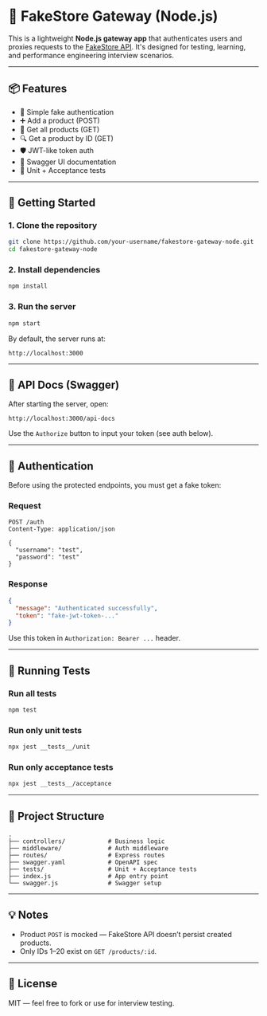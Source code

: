 # 🧪 FakeStore Gateway (Node.js)

This is a lightweight **Node.js gateway app** that authenticates users and proxies requests to the [FakeStore API](https://fakestoreapi.com/). It's designed for testing, learning, and performance engineering interview scenarios.

---

## 📦 Features

- 🔐 Simple fake authentication
- ➕ Add a product (POST)
- 📄 Get all products (GET)
- 🔍 Get a product by ID (GET)
- 🛡️ JWT-like token auth
- 📜 Swagger UI documentation
- 🧪 Unit + Acceptance tests

---

## 🚀 Getting Started

### 1. Clone the repository

```bash
git clone https://github.com/your-username/fakestore-gateway-node.git
cd fakestore-gateway-node
````

### 2. Install dependencies

```bash
npm install
```

### 3. Run the server

```bash
npm start
```

By default, the server runs at:

```
http://localhost:3000
```

---

## 📘 API Docs (Swagger)

After starting the server, open:

```
http://localhost:3000/api-docs
```

Use the `Authorize` button to input your token (see auth below).

---

## 🔐 Authentication

Before using the protected endpoints, you must get a fake token:

### Request

```http
POST /auth
Content-Type: application/json

{
  "username": "test",
  "password": "test"
}
```

### Response

```json
{
  "message": "Authenticated successfully",
  "token": "fake-jwt-token-..."
}
```

Use this token in `Authorization: Bearer ...` header.

---

## 🧪 Running Tests

### Run all tests

```bash
npm test
```

### Run only unit tests

```bash
npx jest __tests__/unit
```

### Run only acceptance tests

```bash
npx jest __tests__/acceptance
```

---

## 📂 Project Structure

```
.
├── controllers/            # Business logic
├── middleware/             # Auth middleware
├── routes/                 # Express routes
├── swagger.yaml            # OpenAPI spec
├── tests/                  # Unit + Acceptance tests
├── index.js                # App entry point
└── swagger.js              # Swagger setup
```

---

## 💡 Notes

* Product `POST` is mocked — FakeStore API doesn’t persist created products.
* Only IDs 1–20 exist on `GET /products/:id`.

---

## 📜 License

MIT — feel free to fork or use for interview testing.

